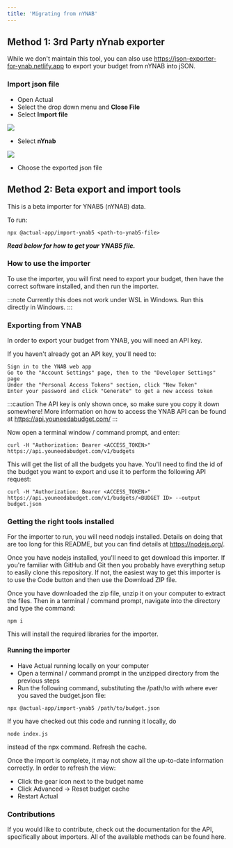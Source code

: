 ```yaml
---
title: 'Migrating from nYNAB'
---
```


## Method 1: 3rd Party nYnab exporter

While we don't maintain this tool, you can also use https://json-exporter-for-ynab.netlify.app to export your budget from nYNAB into jSON.

### Import json file

* Open Actual
* Select the drop down menu and **Close File**
* Select **Import file**

![](/img/actual-config-10.png)

* Select **nYnab**

![](/img/actual-config-12.png)

* Choose the exported json file

## Method 2: Beta export and import tools

This is a beta importer for YNAB5 (nYNAB) data.

To run:

```
npx @actual-app/import-ynab5 <path-to-ynab5-file>
```

***Read below for how to get your YNAB5 file.***

<!-- Almost everything should be working now.

    There might be a way to set carryover using internal categories from YNAB (Deferred Income Subcategory and Immediate Income Subcategory)
    Docs of how credit cards translate from Actual to YNAB
    Maybe something else I'm missing
    Remove ynab transfer payees not used by actual -->

### How to use the importer

To use the importer, you will first need to export your budget, then have the correct software installed, and then run the importer.

:::note
Currently this does not work under WSL in Windows. Run this directly in Windows.
:::

### Exporting from YNAB

In order to export your budget from YNAB, you will need an API key.

If you haven't already got an API key, you'll need to:

    Sign in to the YNAB web app
    Go to the "Account Settings" page, then to the "Developer Settings" page
    Under the "Personal Access Tokens" section, click "New Token"
    Enter your password and click "Generate" to get a new access token

:::caution
The API key is only shown once, so make sure you copy it down somewhere! More information on how to access the YNAB API can be found at https://api.youneedabudget.com/
:::


Now open a terminal window / command prompt, and enter:

```
curl -H "Authorization: Bearer <ACCESS_TOKEN>" https://api.youneedabudget.com/v1/budgets
```

This will get the list of all the budgets you have. You'll need to find the id of the budget you want to export and use it to perform the following API request:

```
curl -H "Authorization: Bearer <ACCESS_TOKEN>" https://api.youneedabudget.com/v1/budgets/<BUDGET ID> --output budget.json
```

### Getting the right tools installed

For the importer to run, you will need nodejs installed. Details on doing that are too long for this README, but you can find details at https://nodejs.org/.

Once you have nodejs installed, you'll need to get download this importer. If you're familiar with GitHub and Git then you probably have everything setup to easily clone this repository. If not, the easiest way to get this importer is to use the Code button and then use the Download ZIP file.

Once you have downloaded the zip file, unzip it on your computer to extract the files. Then in a terminal / command prompt, navigate into the directory and type the command:

```
npm i
```

This will install the required libraries for the importer.

#### Running the importer

* Have Actual running locally on your computer
* Open a terminal / command prompt in the unzipped directory from the previous steps
* Run the following command, substituting the /path/to with where ever you saved the budget.json file:

```
npx @actual-app/import-ynab5 /path/to/budget.json
```

If you have checked out this code and running it locally, do 
```
node index.js
``` 
instead of the npx command.
Refresh the cache.

Once the import is complete, it may not show all the up-to-date information correctly. In order to refresh the view:

* Click the gear icon next to the budget name
* Click Advanced -> Reset budget cache
* Restart Actual

### Contributions

If you would like to contribute, check out the documentation for the API, specifically about importers. All of the available methods can be found here.